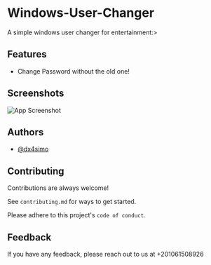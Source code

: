 # Windows-User-Changer
A simple windows user changer for entertainment:>

## Features

- Change Password without the old one!



## Screenshots

![App Screenshot](https://github.com/user-attachments/assets/1860a44f-31ca-4802-b6dc-ee5164672a32)


## Authors

- [@dx4simo](https://github.com/dx4simo)


## Contributing

Contributions are always welcome!

See `contributing.md` for ways to get started.

Please adhere to this project's `code of conduct`.


## Feedback

If you have any feedback, please reach out to us at +201061508926

